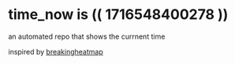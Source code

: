 # time_now is (( 1716548400278 ))

an automated repo that shows the currnent time

inspired by [breakingheatmap](https://github.com/breakingheatmap/breakingheatmap)
